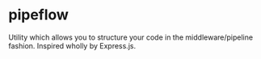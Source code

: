 # pipeflow
Utility which allows you to structure your code in the middleware/pipeline fashion. Inspired wholly by Express.js.
